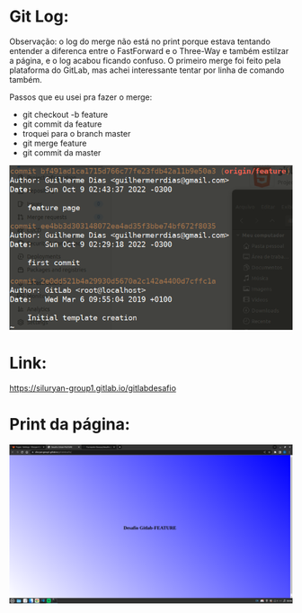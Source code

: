 # Git Log:
Observação: o log do merge não está no print porque estava tentando entender a diferenca entre o FastForward e o Three-Way e também estilzar a página, e o log acabou ficando confuso. O primeiro merge foi feito pela plataforma do GitLab, mas achei interessante tentar por linha de comando também.

Passos que eu usei pra fazer o merge:
- git checkout -b feature
- git commit da feature
- troquei para o branch master
- git merge feature
- git commit da master

![img](https://github.com/Siluryan/Formando-Devops/blob/main/desafio-gitlab/imagens/gitlog.png)

# Link:

https://siluryan-group1.gitlab.io/gitlabdesafio

# Print da página:

![img](https://github.com/Siluryan/Formando-Devops/blob/main/desafio-gitlab/imagens/printfeature.png)
